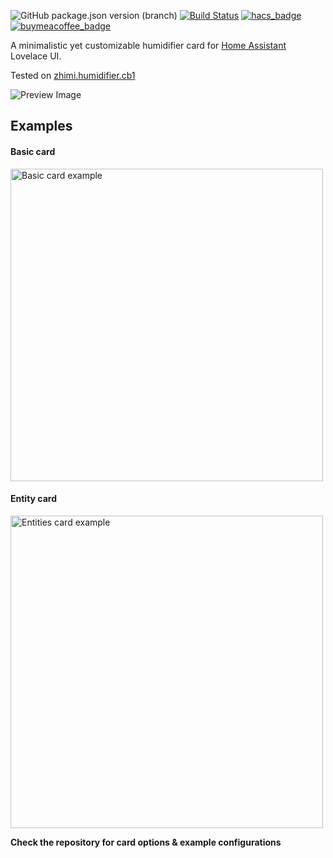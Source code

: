![GitHub package.json version (branch)](https://img.shields.io/github/package-json/v/artem-sedykh/mini-humidifier/master?label=release)
[![Build Status](https://travis-ci.com/artem-sedykh/mini-humidifier.svg?branch=master)](https://travis-ci.com/artem-sedykh/mini-humidifier)
[![hacs_badge](https://img.shields.io/badge/HACS-Default-orange.svg)](https://github.com/artem-sedykh/mini-humidifier)
[![buymeacoffee_badge](https://img.shields.io/badge/Donate-buymeacoffe-ff813f?style=flat)](https://www.buymeacoffee.com/anavrin72)

A minimalistic yet customizable humidifier card for [Home Assistant](https://github.com/home-assistant/home-assistant) Lovelace UI.

Tested on [zhimi.humidifier.cb1](https://www.home-assistant.io/integrations/fan.xiaomi_miio/)

![Preview Image](https://user-images.githubusercontent.com/861063/79672681-0f241580-81dd-11ea-913c-234c287a6264.png)

## Examples

#### Basic card
<img src="https://user-images.githubusercontent.com/861063/79479945-27960380-8016-11ea-8110-5460566feb0b.png" width="500px" alt="Basic card example" />

#### Entity card
<img src="https://user-images.githubusercontent.com/861063/79480184-75127080-8016-11ea-8b0b-c102bf26a5d6.png" width="500px" alt="Entities card example" /> 


**Check the repository for card options & example configurations**  
